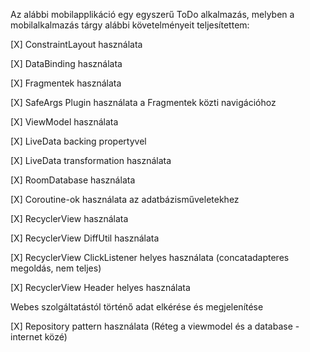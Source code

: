 Az alábbi mobilapplikáció egy egyszerű ToDo alkalmazás, melyben a mobilalkalmazás tárgy alábbi követelményeit teljesítettem:

[X] ConstraintLayout használata

[X] DataBinding használata

[X] Fragmentek használata

[X] SafeArgs Plugin használata a Fragmentek közti navigációhoz

[X] ViewModel használata

[X] LiveData backing propertyvel 

[X] LiveData transformation használata 

[X] RoomDatabase használata 

[X] Coroutine-ok használata az adatbázisműveletekhez

[X] RecyclerView használata 

[X] RecyclerView DiffUtil használata 

[X] RecyclerView ClickListener helyes használata (concatadapteres megoldás, nem teljes)

[X] RecyclerView Header helyes használata

Webes szolgáltatástól történő adat elkérése és megjelenítése

[X] Repository pattern használata (Réteg a viewmodel és a database - internet közé)
